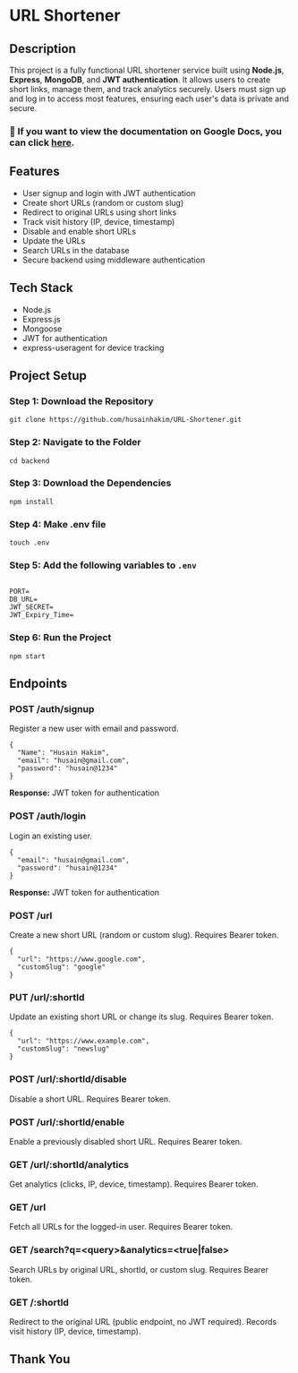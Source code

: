 <h1>URL Shortener</h1>

<h2>Description</h2>
<p>
This project is a fully functional URL shortener service built using <b>Node.js</b>, <b>Express</b>, <b>MongoDB</b>, and <b>JWT authentication</b>.  
It allows users to create short links, manage them, and track analytics securely.  
Users must sign up and log in to access most features, ensuring each user's data is private and secure.
</p>

<h3><b>
📄 If you want to view the documentation on Google Docs, you can click <a href="https://docs.google.com/document/d/1cc1gW_QO2sfVe7tN0NbxcEdrXDNactshy4GMEYIvUrM/edit?usp=sharing" target="_blank">here</a>.
</h3></b>

<h2>Features</h2>
<ul>
  <li>User signup and login with JWT authentication</li>
  <li>Create short URLs (random or custom slug)</li>
  <li>Redirect to original URLs using short links</li>
  <li>Track visit history (IP, device, timestamp)</li>
  <li>Disable and enable short URLs</li>
  <li>Update the URLs</li>
  <li>Search URLs in the database</li>
  <li>Secure backend using middleware authentication</li>
</ul>

<h2>Tech Stack</h2>
<ul>
  <li>Node.js</li>
  <li>Express.js</li>
  <li>Mongoose</li>
  <li>JWT for authentication</li>
  <li>express-useragent for device tracking</li>
</ul>

<h2>Project Setup</h2>

<h3>Step 1: Download the Repository</h3>
<pre><code>git clone https://github.com/husainhakim/URL-Shortener.git</code></pre>

<h3>Step 2: Navigate to the Folder</h3>
<pre><code>cd backend</code></pre>

<h3>Step 3: Download the Dependencies</h3>
<pre><code>npm install</code></pre>

<h3>Step 4: Make .env file</h3>
<pre><code>touch .env</code></pre>

<h3>Step 5: Add the following variables to <code>.env</code></h3>
<pre><code>
PORT=
DB_URL= 
JWT_SECRET=
JWT_Expiry_Time=
</code></pre>

<h3>Step 6: Run the Project</h3>
<pre><code>npm start</code></pre>

<h2>Endpoints</h2>

<h3>POST /auth/signup</h3>
<p>Register a new user with email and password.</p>
<pre><code>{
  "Name": "Husain Hakim",
  "email": "husain@gmail.com",
  "password": "husain@1234"
}</code></pre>
<p><b>Response:</b> JWT token for authentication</p>

<h3>POST /auth/login</h3>
<p>Login an existing user.</p>
<pre><code>{
  "email": "husain@gmail.com",
  "password": "husain@1234"
}</code></pre>
<p><b>Response:</b> JWT token for authentication</p>

<h3>POST /url</h3>
<p>Create a new short URL (random or custom slug). Requires Bearer token.</p>
<pre><code>{
  "url": "https://www.google.com",
  "customSlug": "google"
}</code></pre>

<h3>PUT /url/:shortId</h3>
<p>Update an existing short URL or change its slug. Requires Bearer token.</p>
<pre><code>{
  "url": "https://www.example.com",
  "customSlug": "newslug"
}</code></pre>

<h3>POST /url/:shortId/disable</h3>
<p>Disable a short URL. Requires Bearer token.</p>

<h3>POST /url/:shortId/enable</h3>
<p>Enable a previously disabled short URL. Requires Bearer token.</p>

<h3>GET /url/:shortId/analytics</h3>
<p>Get analytics (clicks, IP, device, timestamp). Requires Bearer token.</p>

<h3>GET /url</h3>
<p>Fetch all URLs for the logged-in user. Requires Bearer token.</p>

<h3>GET /search?q=&lt;query&gt;&amp;analytics=&lt;true|false&gt;</h3>
<p>Search URLs by original URL, shortId, or custom slug. Requires Bearer token.</p>

<h3>GET /:shortId</h3>
<p>Redirect to the original URL (public endpoint, no JWT required).  
Records visit history (IP, device, timestamp).</p>

<h2>Thank You</h2>
